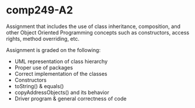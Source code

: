 # comp249-A2
Assignment that includes the use of class inheritance, composition, and other Object Oriented Programming concepts such as constructors, access rights, method overriding, etc.

Assignment is graded on the following:

- UML representation of class hierarchy
- Proper use of packages
- Correct implementation of the classes
-  Constructors
- toString() & equals()
- copyAddressObjects() and its behavior
- Driver program & general correctness of code
